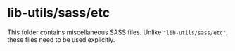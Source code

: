 # lib-utils/sass/etc

This folder contains miscellaneous SASS files. Unlike `"lib-utils/sass/etc"`, these files
need to be used explicitly.

